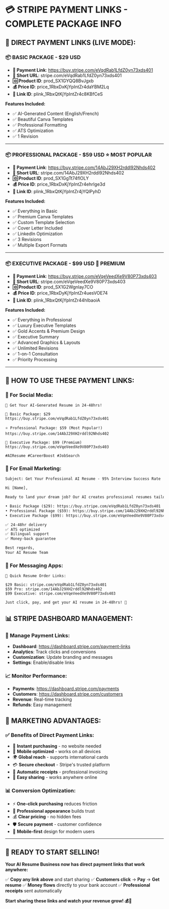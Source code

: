 # 💳 STRIPE PAYMENT LINKS - COMPLETE PACKAGE INFO

## 🎯 **DIRECT PAYMENT LINKS (LIVE MODE):**

### **📦 BASIC PACKAGE - $29 USD**
- **🔗 Payment Link**: https://buy.stripe.com/eVqdRab1LfdZ0yn73xds401
- **📱 Short URL**: stripe.com/eVqdRab1LfdZ0yn73xds401
- **🆔 Product ID**: prod_SX1GYQQ8BvJgxb
- **💰 Price ID**: price_1RbxDxKjYpIntZr4daYBM2Lq
- **🔗 Link ID**: plink_1RbxQtKjYpIntZr4c8KBfCeS

**Features Included:**
- ✅ AI-Generated Content (English/French)
- ✅ Beautiful Canva Templates
- ✅ Professional Formatting
- ✅ ATS Optimization
- ✅ 1 Revision

---

### **📦 PROFESSIONAL PACKAGE - $59 USD** ⭐ MOST POPULAR
- **🔗 Payment Link**: https://buy.stripe.com/14AbJ29XH2rddl92Nhds402
- **📱 Short URL**: stripe.com/14AbJ29XH2rddl92Nhds402
- **🆔 Product ID**: prod_SX1GgTt74flOLY
- **💰 Price ID**: price_1RbxDxKjYpIntZr4ehrIge3d
- **🔗 Link ID**: plink_1RbxQtKjYpIntZr4jYQlPyhD

**Features Included:**
- ✅ Everything in Basic
- ✅ Premium Canva Templates
- ✅ Custom Template Selection
- ✅ Cover Letter Included
- ✅ LinkedIn Optimization
- ✅ 3 Revisions
- ✅ Multiple Export Formats

---

### **📦 EXECUTIVE PACKAGE - $99 USD** 👑 PREMIUM
- **🔗 Payment Link**: https://buy.stripe.com/eVqeVeedXe9V80P73xds403
- **📱 Short URL**: stripe.com/eVqeVeedXe9V80P73xds403
- **🆔 Product ID**: prod_SX1G2Wgnlay7CO
- **💰 Price ID**: price_1RbxDyKjYpIntZr4uesVOE74
- **🔗 Link ID**: plink_1RbxQtKjYpIntZr44hIbaoiA

**Features Included:**
- ✅ Everything in Professional
- ✅ Luxury Executive Templates
- ✅ Gold Accents & Premium Design
- ✅ Executive Summary
- ✅ Advanced Graphics & Layouts
- ✅ Unlimited Revisions
- ✅ 1-on-1 Consultation
- ✅ Priority Processing

---

## 🚀 **HOW TO USE THESE PAYMENT LINKS:**

### **📱 For Social Media:**
```
🧠 Get Your AI-Generated Resume in 24-48hrs!

💼 Basic Package: $29
https://buy.stripe.com/eVqdRab1LfdZ0yn73xds401

⭐ Professional Package: $59 (Most Popular!)
https://buy.stripe.com/14AbJ29XH2rddl92Nhds402

👑 Executive Package: $99 (Premium)
https://buy.stripe.com/eVqeVeedXe9V80P73xds403

#AIResume #CareerBoost #JobSearch
```

### **📧 For Email Marketing:**
```html
Subject: Get Your Professional AI Resume - 95% Interview Success Rate

Hi [Name],

Ready to land your dream job? Our AI creates professional resumes tailored to your target role:

• Basic Package ($29): https://buy.stripe.com/eVqdRab1LfdZ0yn73xds401
• Professional Package ($59): https://buy.stripe.com/14AbJ29XH2rddl92Nhds402  
• Executive Package ($99): https://buy.stripe.com/eVqeVeedXe9V80P73xds403

✅ 24-48hr delivery
✅ ATS optimized
✅ Bilingual support
✅ Money-back guarantee

Best regards,
Your AI Resume Team
```

### **💬 For Messaging Apps:**
```
🎯 Quick Resume Order Links:

$29 Basic: stripe.com/eVqdRab1LfdZ0yn73xds401
$59 Pro: stripe.com/14AbJ29XH2rddl92Nhds402
$99 Executive: stripe.com/eVqeVeedXe9V80P73xds403

Just click, pay, and get your AI resume in 24-48hrs! 🚀
```

## 📊 **STRIPE DASHBOARD MANAGEMENT:**

### **🔗 Manage Payment Links:**
- **Dashboard**: https://dashboard.stripe.com/payment-links
- **Analytics**: Track clicks and conversions
- **Customization**: Update branding and messages
- **Settings**: Enable/disable links

### **📈 Monitor Performance:**
- **Payments**: https://dashboard.stripe.com/payments
- **Customers**: https://dashboard.stripe.com/customers
- **Revenue**: Real-time tracking
- **Refunds**: Easy management

## 🎯 **MARKETING ADVANTAGES:**

### **✅ Benefits of Direct Payment Links:**
- 🚀 **Instant purchasing** - no website needed
- 📱 **Mobile optimized** - works on all devices
- 🌍 **Global reach** - supports international cards
- 💳 **Secure checkout** - Stripe's trusted platform
- 📧 **Automatic receipts** - professional invoicing
- 🔄 **Easy sharing** - works anywhere online

### **📊 Conversion Optimization:**
- ⚡ **One-click purchasing** reduces friction
- 🎨 **Professional appearance** builds trust
- 💰 **Clear pricing** - no hidden fees
- 🛡️ **Secure payment** - customer confidence
- 📱 **Mobile-first** design for modern users

---

## 🎉 **READY TO START SELLING!**

**Your AI Resume Business now has direct payment links that work anywhere:**

✅ **Copy any link above** and start sharing
✅ **Customers click** → **Pay** → **Get resume**
✅ **Money flows** directly to your bank account
✅ **Professional receipts** sent automatically

**Start sharing these links and watch your revenue grow! 💰🚀**